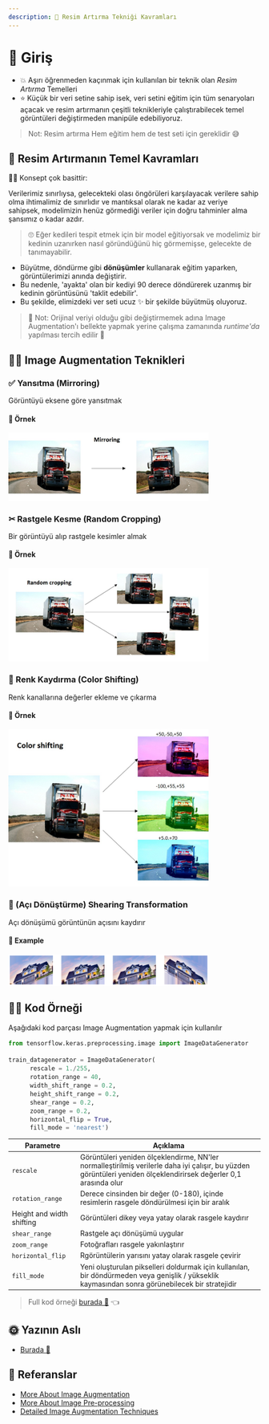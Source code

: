 ```yaml
---
description: 🤡 Resim Artırma Tekniği Kavramları
---
```


# 🌱 Giriş
- 💥 Aşırı öğrenmeden kaçınmak için kullanılan bir teknik olan _Resim Artırma_ Temelleri
- ⭐ Küçük bir veri setine sahip isek, veri setini eğitim için tüm senaryoları açacak ve resim artırmanın çeşitli teknikleriyle çalıştırabilecek temel görüntüleri değiştirmeden manipüle edebiliyoruz.

> Not: Resim artırma Hem eğitim hem de test seti için gereklidir 😅

## 🚩 Resim Artırmanın Temel Kavramları

👩‍🏫 Konsept çok basittir:

Verilerimiz sınırlıysa, gelecekteki olası öngörüleri karşılayacak verilere sahip olma ihtimalimiz de sınırlıdır ve mantıksal olarak ne kadar az veriye sahipsek, modelimizin henüz görmediği veriler için doğru tahminler alma şansımız o kadar azdır.

> 🙄 Eğer kedileri tespit etmek için bir model eğitiyorsak ve modelimiz bir kedinin uzanırken nasıl göründüğünü hiç görmemişse, gelecekte de tanımayabilir.

- Büyütme, döndürme gibi **dönüşümler** kullanarak eğitim yaparken, görüntülerimizi anında değiştirir. 
- Bu nedenle, 'ayakta' olan bir kediyi 90 derece döndürerek uzanmış bir kedinin görüntüsünü 'taklit edebilir'.
- Bu şekilde, elimizdeki ver seti ucuz ✨ bir şekilde büyütmüş oluyoruz.

> 🔎 Not: Orijinal veriyi olduğu gibi değiştirmemek adına Image Augmentation'ı bellekte yapmak yerine çalışma zamanında _runtime'da_ yapılması tercih edilir 🤔


## 🤸‍♀️ Image Augmentation Teknikleri
### ✅ Yansıtma (Mirroring) 
Görüntüyü eksene göre yansıtmak

#### 🚀 Örnek
<img src="../res/Mirroring.jpg" width="400"  />


### ✂ Rastgele Kesme (Random Cropping) 
Bir görüntüyü alıp rastgele kesimler almak

#### 🚀 Örnek
<img src="../res/Cropping.jpg" width="400"  />

### 🎨 Renk Kaydırma (Color Shifting) 
Renk kanallarına değerler ekleme ve çıkarma

#### 🚀 Örnek
<img src="../res/ColorShifting.jpg" width="400"  />


### 📐 (Açı Dönüştürme) Shearing Transformation
Açı dönüşümü görüntünün açısını kaydırır

#### 🚀 Example
<img src="../res/ShearingTransform.png" width="400"  />


## 👩‍💻 Kod Örneği

Aşağıdaki kod parçası Image Augmentation yapmak için kullanılır

```python
from tensorflow.keras.preprocessing.image import ImageDataGenerator

train_datagenerator = ImageDataGenerator(
      rescale = 1./255,
      rotation_range = 40,
      width_shift_range = 0.2,
      height_shift_range = 0.2,
      shear_range = 0.2,
      zoom_range = 0.2,
      horizontal_flip = True,
      fill_mode = 'nearest')
```

| Parametre       | Açıklama      |
| --------------- |---------------|
| `rescale` | Görüntüleri yeniden ölçeklendirme, NN'ler normalleştirilmiş verilerle daha iyi çalışır, bu yüzden görüntüleri yeniden ölçeklendirirsek değerler 0,1 arasında olur |
| `rotation_range` | Derece cinsinden bir değer (0-180), içinde resimlerin rasgele döndürülmesi için bir aralık |
| Height and width shifting |  Görüntüleri dikey veya yatay olarak rasgele kaydırır |
| `shear_range` | Rastgele açı dönüşümü uygular |
| `zoom_range` | Fotoğrafları rasgele yakınlaştırır |
| `horizontal_flip` | Rgörüntülerin yarısını yatay olarak rasgele çevirir |
|  `fill_mode` | Yeni oluşturulan pikselleri doldurmak için kullanılan, bir döndürmeden veya genişlik / yükseklik kaymasından sonra görünebilecek bir stratejidir |


> Full kod örneği [burada 🐾](./0-ImageAugmentation.ipynb) 👈

## 🌞 Yazının Aslı
- [Burada 🐾](https://dl.asmaamir.com/6-imageaugmentation/a-introduction)

## 🧐 Referanslar
* [More About Image Augmentation](https://github.com/keras-team/keras-preprocessing)
* [More About Image Pre-processing](https://keras.io/preprocessing/image/)
* [Detailed Image Augmentation Techniques](http://datahacker.rs/020-cnn-data-augmentations/)
